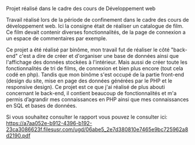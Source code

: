 Projet réalisé dans le cadre des cours de Développement web

Travail réalisé lors de la période de confinement dans le cadre des cours de développement web. Ici la consigne était de réaliser un catalogue de film. Ce film devait contenir diverses fonctionnalités, de la page de connexion a un espace de commentaires par exemple.

Ce projet a été réalisé par binôme, mon travail fut de réaliser le côté "back-end" c'est a dire de créer et d'organiser une base de données ainsi que l'affichage des données stockées à l'intérieur. Mais aussi de créer toute les fonctionnalités de tri de films, de connexion et bien plus encore (tout cela codé en php). Tandis que mon binôme s'est occupé de la partie front-end (design du site, mise en page des données générées par le PHP et le responsive design).
Ce projet est ce que j'ai réalisé de plus abouti concernant le back-end, il contient beaucoup de fonctionnalités et m'a permis d’agrandir mes connaissances en PHP ainsi que mes connaissances en SQL et bases de données.

Si vous souhaitez consulter le rapport vous pouvez le consulter ici: https://a7aa052e-b912-4396-b192-23ca3086623f.filesusr.com/ugd/06abe5_2e7d380810e7465e9bc725962a8d2190.pdf
